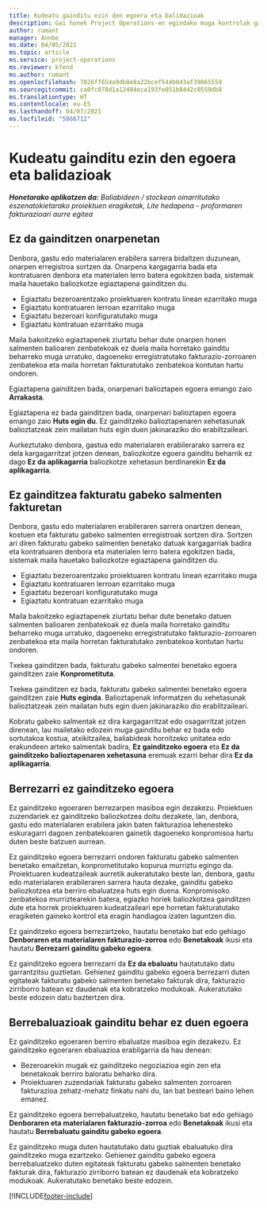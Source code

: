 ```yaml
---
title: Kudeatu gainditu ezin den egoera eta balidazioak
description: Gai honek Project Operations-en egindako muga kontrolak gainditu ez daitezen buruzko informazioa eskaintzen du.
author: rumant
manager: Annbe
ms.date: 04/05/2021
ms.topic: article
ms.service: project-operations
ms.reviewer: kfend
ms.author: rumant
ms.openlocfilehash: 7026ff654a9db8e8a22bcef544b043af39865559
ms.sourcegitcommit: ca0fc078d1a12484eca193fe051b8442c0559db8
ms.translationtype: HT
ms.contentlocale: eu-ES
ms.lasthandoff: 04/07/2021
ms.locfileid: "5866712"
---
```

# <a name="manage-not-to-exceed-status-and-validations"></a>Kudeatu gainditu ezin den egoera eta balidazioak 

_**Honetarako aplikatzen da:** Baliabideen / stockean oinarritutako eszenatokietarako proiektuen eragiketak, Lite hedapena - proformaren fakturazioari aurre egitea_

## <a name="not-to-exceed-on-approvals"></a>Ez da gainditzen onarpenetan

Denbora, gastu edo materialaren erabilera sarrera bidaltzen duzunean, onarpen erregistroa sortzen da. Onarpena kargagarria bada eta kontratuaren denbora eta materialen lerro batera egokitzen bada, sistemak maila hauetako baliozkotze egiaztapena gainditzen du.

  - Egiaztatu bezeroarentzako proiektuaren kontratu linean ezarritako muga
  - Egiaztatu kontratuaren lerroan ezarritako muga
  - Egiaztatu bezeroari konfiguratutako muga
  - Egiaztatu kontratuan ezarritako muga

Maila bakoitzeko egiaztapenek ziurtatu behar dute onarpen honen salmenten balioaren zenbatekoak ez duela maila horretako gainditu beharreko muga urratuko, dagoeneko erregistratutako fakturazio-zorroaren zenbatekoa eta maila horretan fakturatutako zenbatekoa kontutan hartu ondoren.

Egiaztapena gainditzen bada, onarpenari balioztapen egoera emango zaio **Arrakasta**.

Egiaztapena ez bada gainditzen bada, onarpenari balioztapen egoera emango zaio **Huts egin du**. Ez gainditzeko balioztapenaren xehetasunak balioztatzeak zein mailatan huts egin duen jakinaraziko dio erabiltzaileari.

Aurkeztutako denbora, gastua edo materialaren erabilerarako sarrera ez dela kargagarritzat jotzen denean, baliozkotze egoera gainditu beharrik ez dago **Ez da aplikagarria** baliozkotze xehetasun berdinarekin **Ez da aplikagarria**.

## <a name="not-to-exceed-on-unbilled-sales-actuals"></a>Ez gainditzea fakturatu gabeko salmenten fakturetan

Denbora, gastu edo materialaren erabileraren sarrera onartzen denean, kostuen eta fakturatu gabeko salmenten erregistroak sortzen dira. Sortzen ari diren fakturatu gabeko salmenten benetako datuak kargagarriak badira eta kontratuaren denbora eta materialen lerro batera egokitzen bada, sistemak maila hauetako baliozkotze egiaztapena gainditzen du.

  - Egiaztatu bezeroarentzako proiektuaren kontratu linean ezarritako muga
  - Egiaztatu kontratuaren lerroan ezarritako muga
  - Egiaztatu bezeroari konfiguratutako muga
  - Egiaztatu kontratuan ezarritako muga

Maila bakoitzeko egiaztapenek ziurtatu behar dute benetako datuen salmenten balioaren zenbatekoak ez duela maila horretako gainditu beharreko muga urratuko, dagoeneko erregistratutako fakturazio-zorroaren zenbatekoa eta maila horretan fakturatutako zenbatekoa kontutan hartu ondoren.

Txekea gainditzen bada, fakturatu gabeko salmentei benetako egoera gainditzen zaie **Konprometituta**.

Txekea gainditzen ez bada, fakturatu gabeko salmentei benetako egoera gainditzen zaie **Huts eginda**. Balioztapenak informatzen du xehetasunak balioztatzeak zein mailatan huts egin duen jakinaraziko dio erabiltzaileari.

Kobratu gabeko salmentak ez dira kargagarritzat edo osagarritzat jotzen direnean, lau mailetako edozein muga gainditu behar ez bada edo sortutakoa kostua, atxikitzailea, baliabideak hornitzeko unitatea edo erakundeen arteko salmentak badira, **Ez gainditzeko egoera** eta **Ez da gainditzeko balioztapenaren xehetasuna** eremuak ezarri behar dira **Ez da aplikagarria**.

## <a name="reset-the-not-to-exceed-status"></a>Berrezarri ez gainditzeko egoera

Ez gainditzeko egoeraren berrezarpen masiboa egin dezakezu. Proiektuen zuzendariek ez gainditzeko baliozkotzea doitu dezakete, lan, denbora, gastu edo materialaren erabilera jakin baten fakturazioa lehenesteko eskuragarri dagoen zenbatekoaren gainetik dagoeneko konpromisoa hartu duten beste batzuen aurrean.

Ez gainditzeko egoera berrezarri ondoren fakturatu gabeko salmenten benetako emaitzetan, konprometitutako kopurua murriztu egingo da. Proiektuaren kudeatzaileak aurretik aukeratutako beste lan, denbora, gastu edo materialaren erabileraren sarrera hauta dezake, gainditu gabeko baliozkotzea eta berriro ebaluatzea huts egin duena. Konpromisoko zenbatekoa murriztearekin batera, egiazko horiek baliozkotzea gainditzen dute eta horrek proiektuaren kudeatzaileari epe horretan fakturatutako eragiketen gaineko kontrol eta eragin handiagoa izaten laguntzen dio.

Ez gainditzeko egoera berrezartzeko, hautatu benetako bat edo gehiago **Denboraren eta materialaren fakturazio-zorroa** edo **Benetakoak** ikusi eta hautatu **Berrezarri gainditu gabeko egoera**.

Ez gainditzeko egoera berrezarri da **Ez da ebaluatu** hautatutako datu garrantzitsu guztietan. Gehienez gainditu gabeko egoera berrezarri duten egitateak fakturatu gabeko salmenten benetako fakturak dira, fakturazio zirriborro batean ez daudenak eta kobratzeko modukoak. Aukeratutako beste edozein datu baztertzen dira.

## <a name="reevaluate-not-to-exceed-status"></a>Berrebaluazioak gainditu behar ez duen egoera

Ez gainditzeko egoeraren berriro ebaluatze masiboa egin dezakezu. Ez gainditzeko egoeraren ebaluazioa erabilgarria da hau denean:

  - Bezeroarekin mugak ez gainditzeko negoziazioa egin zen eta benetakoak berriro baloratu beharko dira.
  - Proiektuaren zuzendariak fakturatu gabeko salmenten zorroaren fakturazioa zehatz-mehatz finkatu nahi du, lan bat besteari baino lehen emanez.

Ez gainditzeko egoera berrebaluatzeko, hautatu benetako bat edo gehiago **Denboraren eta materialaren fakturazio-zorroa** edo **Benetakoak** ikusi eta hautatu **Berrebaluatu gainditu gabeko egoera**.

Ez gainditzeko muga duten hautatutako datu guztiak ebaluatuko dira gainditzeko muga ezartzeko. Gehienez gainditu gabeko egoera berrebaluatzeko duten egitateak fakturatu gabeko salmenten benetako fakturak dira, fakturazio zirriborro batean ez daudenak eta kobratzeko modukoak. Aukeratutako benetako beste edozein.


[!INCLUDE[footer-include](../../includes/footer-banner.md)]
